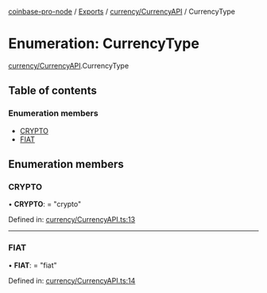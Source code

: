 [coinbase-pro-node](../../README.md) / [Exports](../../modules.md) / [currency/CurrencyAPI](../../modules/currency_currencyapi.md) / CurrencyType

# Enumeration: CurrencyType

[currency/CurrencyAPI](../../modules/currency_currencyapi.md).CurrencyType

## Table of contents

### Enumeration members

- [CRYPTO](currencyapi.currencytype.md#crypto)
- [FIAT](currencyapi.currencytype.md#fiat)

## Enumeration members

### CRYPTO

• **CRYPTO**: = "crypto"

Defined in: [currency/CurrencyAPI.ts:13](https://github.com/bennycode/coinbase-pro-node/blob/bf1bcdd/src/currency/CurrencyAPI.ts#L13)

---

### FIAT

• **FIAT**: = "fiat"

Defined in: [currency/CurrencyAPI.ts:14](https://github.com/bennycode/coinbase-pro-node/blob/bf1bcdd/src/currency/CurrencyAPI.ts#L14)
